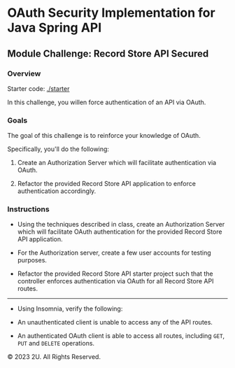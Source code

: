 # OAuth Security Implementation for Java Spring API



## Module Challenge: Record Store API Secured

### Overview

Starter code: [./starter](./starter)

In this challenge, you willen force authentication of an API via OAuth.

### Goals

The goal of this challenge is to reinforce your knowledge of OAuth.

Specifically, you'll do the following:

1. Create an Authorization Server which will facilitate authentication via OAuth.

2. Refactor the provided Record Store API application to enforce authentication accordingly.

### Instructions


- Using the techniques described in class, create an Authorization Server which will facilitate OAuth authentication for the provided Record Store API application.

- For the Authorization server, create a few user accounts for testing purposes.

- Refactor the provided Record Store API starter project such that the controller enforces authentication via OAuth for all Record Store API routes.

---

- Using Insomnia, verify the following:

- An unauthenticated client is unable to access any of the API routes.

- An authenticated OAuth client is able to access all routes, including `GET`, `PUT` and `DELETE` operations.

© 2023 2U. All Rights Reserved.
